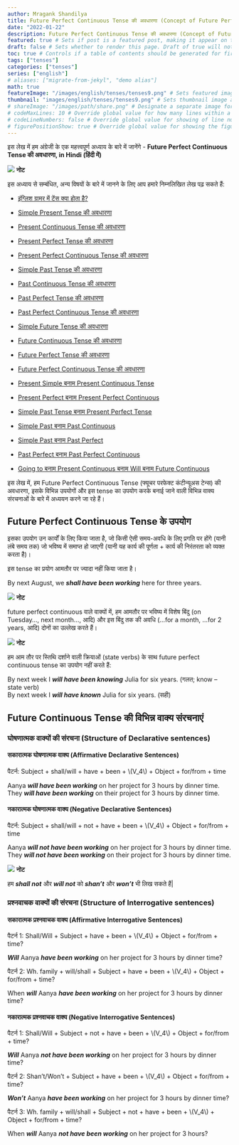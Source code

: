 ```yaml
---
author: Mragank Shandilya
title: Future Perfect Continuous Tense की अवधारणा (Concept of Future Perfect Continuous Tense)
date: "2022-01-22"
description: Future Perfect Continuous Tense की अवधारणा (Concept of Future Perfect Continuous Tense) # Description used for search engine.
featured: true # Sets if post is a featured post, making it appear on the sidebar. A featured post won't be listed on the sidebar if it's the current page
draft: false # Sets whether to render this page. Draft of true will not be rendered.
toc: true # Controls if a table of contents should be generated for first-level links automatically.
tags: ["tenses"]
categories: ["tenses"]
series: ["english"]
# aliases: ["migrate-from-jekyl", "demo alias"]
math: true
featureImage: "/images/english/tenses/tenses9.png" # Sets featured image on blog post.
thumbnail: "images/english/tenses/tenses9.png" # Sets thumbnail image appearing inside card on homepage. I will keep it the same as featureImage.
# shareImage: "/images/path/share.png" # Designate a separate image for social media sharing.
# codeMaxLines: 10 # Override global value for how many lines within a code block before auto-collapsing.
# codeLineNumbers: false # Override global value for showing of line numbers within code block.
# figurePositionShow: true # Override global value for showing the figure label.
---
```


इस लेख में हम अंग्रेजी के एक महत्त्वपूर्ण अध्याय के बारे में जानेंगे - <strong>Future Perfect Continuous Tense की अवधारणा, in Hindi (हिंदी में)</strong>

<div class="toc-mak">
  <img src="../../../images/pencil.png">
  <b>नोट</b><br>

इस अध्याय से सम्बंधित, अन्य विषयों के बारे में जानने के लिए आप हमारे निम्नलिखित लेख पढ़ सकते हैं: 

* <a href="../what-is-tense-in-english-grammar" title="Tenses" class="mak-link">इंग्लिश ग्रामर में टेंस क्या होता है?</a> 

* <a href="../what-is-simple-present-tense" title="Tenses" class="mak-link">Simple Present Tense की अवधारणा</a> 
* <a href="../what-is-present-continuous-tense" title="Tenses" class="mak-link">Present Continuous Tense की अवधारणा</a> 
* <a href="../what-is-present-perfect-tense" title="Tenses" class="mak-link">Present Perfect Tense की अवधारणा</a> 
* <a href="../what-is-present-perfect-continuous-tense" title="Tenses" class="mak-link">Present Perfect Continuous Tense की अवधारणा</a> 

* <a href="../what-is-simple-past-tense" title="Tenses" class="mak-link">Simple Past Tense की अवधारणा</a> 
* <a href="../what-is-past-continuous-tense" title="Tenses" class="mak-link">Past Continuous Tense की अवधारणा</a> 
* <a href="../what-is-past-perfect-tense" title="Tenses" class="mak-link">Past Perfect Tense की अवधारणा</a> 
* <a href="../what-is-past-perfect-continuous-tense" title="Tenses" class="mak-link">Past Perfect Continuous Tense की अवधारणा</a> 

* <a href="../what-is-simple-future-tense" title="Tenses" class="mak-link">Simple Future Tense की अवधारणा</a> 
* <a href="../what-is-future-continuous-tense" title="Tenses" class="mak-link">Future Continuous Tense की अवधारणा</a> 
* <a href="../what-is-future-perfect-tense" title="Tenses" class="mak-link">Future Perfect Tense की अवधारणा</a> 
* <a href="../what-is-future-perfect-continuous-tense" title="Tenses" class="mak-link">Future Perfect Continuous Tense की अवधारणा</a> 

* <a href="../present-simple-versus-present-continuous" title="Tenses" class="mak-link">Present Simple बनाम Present Continuous Tense</a> 
* <a href="../present-perfect-versus-present-perfect-continuous" title="Tenses" class="mak-link">Present Perfect बनाम Present Perfect Continuous</a> 
* <a href="../simple-past-versus-present-perfect" title="Tenses" class="mak-link">Simple Past Tense बनाम Present Perfect Tense</a> 
* <a href="../simple-past-versus-past-continuous" title="Tenses" class="mak-link">Simple Past बनाम Past Continuous</a> 
* <a href="../simple-past-versus-past-perfect" title="Tenses" class="mak-link">Simple Past बनाम Past Perfect</a> 
* <a href="../past-perfect-versus-past-perfect-continuous" title="Tenses" class="mak-link">Past Perfect बनाम Past Perfect Continuous</a> 
* <a href="../going-to-versus-other-tenses" title="Tenses" class="mak-link">Going to बनाम Present Continuous बनाम Will बनाम Future Continuous</a> 
</div>

इस लेख में, हम Future Perfect Continuous Tense (फ्यूचर परफेक्ट कंटीन्यूअस टेन्स) की अवधारणा, इसके विभिन्न उपयोगों और इस tense का उपयोग करके बनाई जाने वाली विभिन्न वाक्य संरचनाओं के बारे में अध्ययन करने जा रहे हैं।


## Future Perfect Continuous Tense के उपयोग

<!-- ### Use Case 1 -->

इसका उपयोग उन कार्यों के लिए किया जाता है, जो किसी ऐसी समय-अवधि के लिए प्रगति पर होंगे (यानी लंबे समय तक) जो भविष्य में समाप्त हो जाएगी (यानी यह कार्य की पूर्णता + कार्य की निरंतरता को व्यक्त करता है)।

इस tense का प्रयोग आमतौर पर ज्यादा नहीं किया जाता है।

By next August, we ***shall have been working*** here for three years.  

<div class="toc-mak">
  <img src="../../../images/pencil.png">
  <b>नोट</b><br>

future perfect continuous वाले वाक्यों में, हम आमतौर पर भविष्य में विशेष बिंदु (on Tuesday…, next month…, आदि) और इस बिंदु तक की अवधि (…for a month, …for 2 years, आदि) दोनों का उल्लेख करते हैं।
</div>

<div class="toc-mak">
  <img src="../../../images/pencil.png">
  <b>नोट</b><br>

हम आम तौर पर स्तिथि दर्शाने वाली क्रियाओं (state verbs) के साथ future perfect continuous tense का उपयोग नहीं करते हैं:

By next week I ***<span class="mak-text-color-incorrect">will have been knowing</span>*** Julia for six years. (गलत; know – state verb) <br>
By next week I ***<span class="mak-text-color">will have known</span>*** Julia for six years. (सही)
</div>


## Future Continuous Tense की विभिन्न वाक्य संरचनाएं

### घोषणात्मक वाक्यों की संरचना (Structure of Declarative sentences)

#### सकारात्मक घोषणात्मक वाक्य (Affirmative Declarative Sentences)

<p> पैटर्न: Subject + shall/will + have + been + \(V_4\) + Object + for/from + time </p>

Aanya ***will have been working*** on her project for 3 hours by dinner time. <br>
They ***will have been working*** on their project for 3 hours by dinner time.

#### नकारात्मक घोषणात्मक वाक्य (Negative Declarative Sentences)

<p> पैटर्न: Subject + shall/will + not + have + been + \(V_4\) + Object + for/from + time </p>

Aanya ***will not have been working*** on her project for 3 hours by dinner time. <br>
They ***will not have been working*** on their project for 3 hours by dinner time.

<div class="toc-mak">
  <img src="../../../images/pencil.png">
  <b>नोट</b><br>

हम ***shall not*** और ***will not*** को ***shan’t*** और ***won’t*** भी लिख सकते हैं| 
</div>

### प्रश्नवाचक वाक्यों की संरचना (Structure of Interrogative sentences)

#### सकारात्मक प्रश्नवाचक वाक्य (Affirmative Interrogative Sentences)

<p> पैटर्न 1: Shall/Will + Subject + have + been + \(V_4\) + Object + for/from + time? </p>

***Will*** Aanya ***have been working*** on her project for 3 hours by dinner time?

<p> पैटर्न 2: Wh. family + will/shall + Subject + have + been + \(V_4\) + Object + for/from + time? </p>

When ***will*** Aanya ***have been working*** on her project for 3 hours by dinner time?   

#### नकारात्मक प्रश्नवाचक वाक्य (Negative Interrogative Sentences)

<p> पैटर्न 1: Shall/Will + Subject + not + have + been + \(V_4\) + Object + for/from + time? </p>

***Will*** Aanya ***not have been working*** on her project for 3 hours by dinner time?

<p> पैटर्न 2: Shan’t/Won’t + Subject + have + been + \(V_4\) + Object + for/from + time? </p>

***Won’t*** Aanya ***have been working*** on her project for 3 hours by dinner time?

<p> पैटर्न 3: Wh. family + will/shall + Subject + not + have + been + \(V_4\) + Object + for/from + time? </p>

When ***will*** Aanya ***not have been working*** on her project for 3 hours? 


